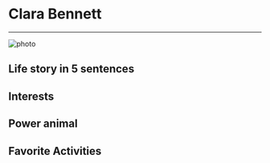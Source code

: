 # Clara Bennett

---

![photo](http://media.giphy.com/media/VvHuInLUolJde/giphy.gif)

## Life story in 5 sentences

## Interests

## Power animal

## Favorite Activities

